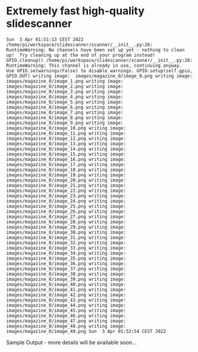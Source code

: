 # Extremely fast high-quality slidescanner

`Sun  3 Apr 01:51:13 CEST 2022
/home/pi/workspace/slidescanner/scanner/__init__.py:26: RuntimeWarning: No channels have been set up yet - nothing to clean up!  Try cleaning up at the end of your program instead!
  GPIO.cleanup()
/home/pi/workspace/slidescanner/scanner/__init__.py:28: RuntimeWarning: This channel is already in use, continuing anyway.  Use GPIO.setwarnings(False) to disable warnings.
  GPIO.setup(self.gpio, GPIO.OUT)
writing image:  images/magazine_0/image_0.png
writing image:  images/magazine_0/image_1.png
writing image:  images/magazine_0/image_2.png
writing image:  images/magazine_0/image_3.png
writing image:  images/magazine_0/image_4.png
writing image:  images/magazine_0/image_5.png
writing image:  images/magazine_0/image_6.png
writing image:  images/magazine_0/image_7.png
writing image:  images/magazine_0/image_8.png
writing image:  images/magazine_0/image_9.png
writing image:  images/magazine_0/image_10.png
writing image:  images/magazine_0/image_11.png
writing image:  images/magazine_0/image_12.png
writing image:  images/magazine_0/image_13.png
writing image:  images/magazine_0/image_14.png
writing image:  images/magazine_0/image_15.png
writing image:  images/magazine_0/image_16.png
writing image:  images/magazine_0/image_17.png
writing image:  images/magazine_0/image_18.png
writing image:  images/magazine_0/image_19.png
writing image:  images/magazine_0/image_20.png
writing image:  images/magazine_0/image_21.png
writing image:  images/magazine_0/image_22.png
writing image:  images/magazine_0/image_23.png
writing image:  images/magazine_0/image_24.png
writing image:  images/magazine_0/image_25.png
writing image:  images/magazine_0/image_26.png
writing image:  images/magazine_0/image_27.png
writing image:  images/magazine_0/image_28.png
writing image:  images/magazine_0/image_29.png
writing image:  images/magazine_0/image_30.png
writing image:  images/magazine_0/image_31.png
writing image:  images/magazine_0/image_32.png
writing image:  images/magazine_0/image_33.png
writing image:  images/magazine_0/image_34.png
writing image:  images/magazine_0/image_35.png
writing image:  images/magazine_0/image_36.png
writing image:  images/magazine_0/image_37.png
writing image:  images/magazine_0/image_38.png
writing image:  images/magazine_0/image_39.png
writing image:  images/magazine_0/image_40.png
writing image:  images/magazine_0/image_41.png
writing image:  images/magazine_0/image_42.png
writing image:  images/magazine_0/image_43.png
writing image:  images/magazine_0/image_44.png
writing image:  images/magazine_0/image_45.png
writing image:  images/magazine_0/image_46.png
writing image:  images/magazine_0/image_47.png
writing image:  images/magazine_0/image_48.png
writing image:  images/magazine_0/image_49.png
Sun  3 Apr 01:52:54 CEST 2022`


Sample Output - more details will be available soon...
